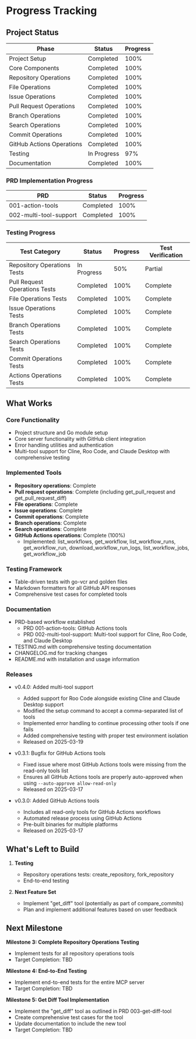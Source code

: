 # Progress Tracking

## Project Status

| Phase | Status | Progress |
|-------|--------|----------|
| Project Setup | Completed | 100% |
| Core Components | Completed | 100% |
| Repository Operations | Completed | 100% |
| File Operations | Completed | 100% |
| Issue Operations | Completed | 100% |
| Pull Request Operations | Completed | 100% |
| Branch Operations | Completed | 100% |
| Search Operations | Completed | 100% |
| Commit Operations | Completed | 100% |
| GitHub Actions Operations | Completed | 100% |
| Testing | In Progress | 97% |
| Documentation | Completed | 100% |

### PRD Implementation Progress

| PRD | Status | Progress |
|-----|--------|----------|
| 001-action-tools | Completed | 100% |
| 002-multi-tool-support | Completed | 100% |

### Testing Progress

| Test Category | Status | Progress | Test Verification |
|---------------|--------|----------|-------------------|
| Repository Operations Tests | In Progress | 50% | Partial |
| Pull Request Operations Tests | Completed | 100% | Complete |
| File Operations Tests | Completed | 100% | Complete |
| Issue Operations Tests | Completed | 100% | Complete |
| Branch Operations Tests | Completed | 100% | Complete |
| Search Operations Tests | Completed | 100% | Complete |
| Commit Operations Tests | Completed | 100% | Complete |
| Actions Operations Tests | Completed | 100% | Complete |

## What Works

### Core Functionality
- Project structure and Go module setup
- Core server functionality with GitHub client integration
- Error handling utilities and authentication
- Multi-tool support for Cline, Roo Code, and Claude Desktop with comprehensive testing

### Implemented Tools
- **Repository operations**: Complete
- **Pull request operations**: Complete (including get_pull_request and get_pull_request_diff)
- **File operations**: Complete
- **Issue operations**: Complete
- **Commit operations**: Complete
- **Branch operations**: Complete
- **Search operations**: Complete
- **GitHub Actions operations**: Complete (100%)
  - Implemented: list_workflows, get_workflow, list_workflow_runs, get_workflow_run, download_workflow_run_logs, list_workflow_jobs, get_workflow_job

### Testing Framework
- Table-driven tests with go-vcr and golden files
- Markdown formatters for all GitHub API responses
- Comprehensive test cases for completed tools

### Documentation
- PRD-based workflow established
  - PRD 001-action-tools: GitHub Actions tools
  - PRD 002-multi-tool-support: Multi-tool support for Cline, Roo Code, and Claude Desktop
- TESTING.md with comprehensive testing documentation
- CHANGELOG.md for tracking changes
- README.md with installation and usage information

### Releases
- v0.4.0: Added multi-tool support
  - Added support for Roo Code alongside existing Cline and Claude Desktop support
  - Modified the setup command to accept a comma-separated list of tools
  - Implemented error handling to continue processing other tools if one fails
  - Added comprehensive testing with proper test environment isolation
  - Released on 2025-03-19

- v0.3.1: Bugfix for GitHub Actions tools
  - Fixed issue where most GitHub Actions tools were missing from the read-only tools list
  - Ensures all GitHub Actions tools are properly auto-approved when using `--auto-approve allow-read-only`
  - Released on 2025-03-17

- v0.3.0: Added GitHub Actions tools
  - Includes all read-only tools for GitHub Actions workflows
  - Automated release process using GitHub Actions
  - Pre-built binaries for multiple platforms
  - Released on 2025-03-17

## What's Left to Build

1. **Testing**
   - Repository operations tests: create_repository, fork_repository
   - End-to-end testing

2. **Next Feature Set**
   - Implement "get_diff" tool (potentially as part of compare_commits)
   - Plan and implement additional features based on user feedback

## Next Milestone

**Milestone 3: Complete Repository Operations Testing**
- Implement tests for all repository operations tools
- Target Completion: TBD

**Milestone 4: End-to-End Testing**
- Implement end-to-end tests for the entire MCP server
- Target Completion: TBD

**Milestone 5: Get Diff Tool Implementation**
- Implement the "get_diff" tool as outlined in PRD 003-get-diff-tool
- Create comprehensive test cases for the tool
- Update documentation to include the new tool
- Target Completion: TBD
